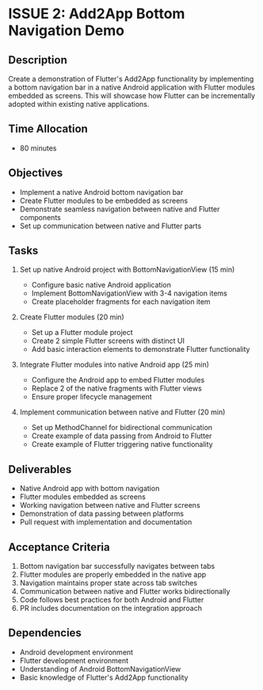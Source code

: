 # ISSUE 2: Add2App Bottom Navigation Demo

## Description

Create a demonstration of Flutter's Add2App functionality by implementing a bottom navigation bar in
a native Android application with Flutter modules embedded as screens. This will showcase how
Flutter can be incrementally adopted within existing native applications.

## Time Allocation

- 80 minutes

## Objectives

- Implement a native Android bottom navigation bar
- Create Flutter modules to be embedded as screens
- Demonstrate seamless navigation between native and Flutter components
- Set up communication between native and Flutter parts

## Tasks

1. Set up native Android project with BottomNavigationView (15 min)
    - Configure basic native Android application
    - Implement BottomNavigationView with 3-4 navigation items
    - Create placeholder fragments for each navigation item

2. Create Flutter modules (20 min)
    - Set up a Flutter module project
    - Create 2 simple Flutter screens with distinct UI
    - Add basic interaction elements to demonstrate Flutter functionality

3. Integrate Flutter modules into native Android app (25 min)
    - Configure the Android app to embed Flutter modules
    - Replace 2 of the native fragments with Flutter views
    - Ensure proper lifecycle management

4. Implement communication between native and Flutter (20 min)
    - Set up MethodChannel for bidirectional communication
    - Create example of data passing from Android to Flutter
    - Create example of Flutter triggering native functionality

## Deliverables

- Native Android app with bottom navigation
- Flutter modules embedded as screens
- Working navigation between native and Flutter screens
- Demonstration of data passing between platforms
- Pull request with implementation and documentation

## Acceptance Criteria

1. Bottom navigation bar successfully navigates between tabs
2. Flutter modules are properly embedded in the native app
3. Navigation maintains proper state across tab switches
4. Communication between native and Flutter works bidirectionally
5. Code follows best practices for both Android and Flutter
6. PR includes documentation on the integration approach

## Dependencies

- Android development environment
- Flutter development environment
- Understanding of Android BottomNavigationView
- Basic knowledge of Flutter's Add2App functionality